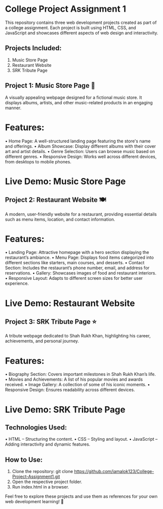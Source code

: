 # College Project Assignment 1

This repository contains three web development projects created as part of a college assignment. Each project is built using HTML, CSS, and JavaScript and showcases different aspects of web design and interactivity.


## Projects Included:

1. Music Store Page
2. Restaurant Website
3. SRK Tribute Page



## Project 1: Music Store Page 🎵
A visually appealing webpage designed for a fictional music store. It displays albums, artists, and other music-related products in an engaging manner.


# Features:
• Home Page: A well-structured landing page featuring the store's name and offerings.
• Album Showcase: Display different albums with their cover art and artist details.
• Genre Selection: Users can browse music based on different genres.
• Responsive Design: Works well across different devices, from desktops to mobile phones.

# Live Demo: Music Store Page




## Project 2: Restaurant Website 🍽️
A modern, user-friendly website for a restaurant, providing essential details such as menu items, location, and contact information.


# Features:
• Landing Page: Attractive homepage with a hero section displaying the restaurant’s ambiance.
• Menu Page: Displays food items categorized into different sections like starters, main courses, and desserts.
• Contact Section: Includes the restaurant’s phone number, email, and address for reservations.
• Gallery: Showcases images of food and restaurant interiors.
• Responsive Layout: Adapts to different screen sizes for better user experience.

# Live Demo: Restaurant Website



## Project 3: SRK Tribute Page ⭐
A tribute webpage dedicated to Shah Rukh Khan, highlighting his career, achievements, and personal journey.

# Features:
• Biography Section: Covers important milestones in Shah Rukh Khan’s life.
• Movies and Achievements: A list of his popular movies and awards received.
• Image Gallery: A collection of some of his iconic moments.
• Responsive Design: Ensures readability across different devices.

# Live Demo: SRK Tribute Page

## Technologies Used:

• HTML – Structuring the content.
• CSS – Styling and layout.
• JavaScript – Adding interactivity and dynamic features.


## How to Use:

1. Clone the repository: git clone https://github.com/iamalok123/College-Project-Assignment1.git
2. Open the respective project folder.
3. Run index.html in a browser.
   
Feel free to explore these projects and use them as references for your own web development learning! 🎉
